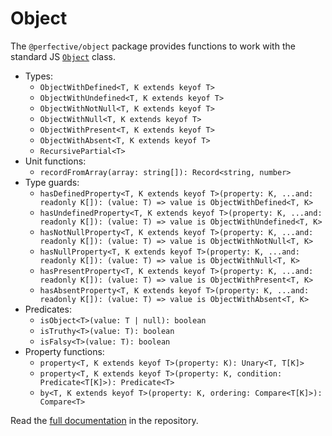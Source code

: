 # Object

The `@perfective/object` package provides functions to work with the standard JS
[`Object`](https://developer.mozilla.org/en-US/docs/Web/JavaScript/Reference/Global_Objects/Object) class.

* Types:
    * `ObjectWithDefined<T, K extends keyof T>`
    * `ObjectWithUndefined<T, K extends keyof T>`
    * `ObjectWithNotNull<T, K extends keyof T>`
    * `ObjectWithNull<T, K extends keyof T>`
    * `ObjectWithPresent<T, K extends keyof T>`
    * `ObjectWithAbsent<T, K extends keyof T>`
    * `RecursivePartial<T>`
* Unit functions:
    * `recordFromArray(array: string[]): Record<string, number>`
* Type guards:
    * `hasDefinedProperty<T, K extends keyof T>(property: K, ...and: readonly K[]): (value: T) => value is ObjectWithDefined<T, K>`
    * `hasUndefinedProperty<T, K extends keyof T>(property: K, ...and: readonly K[]): (value: T) => value is ObjectWithUndefined<T, K>`
    * `hasNotNullProperty<T, K extends keyof T>(property: K, ...and: readonly K[]): (value: T) => value is ObjectWithNotNull<T, K>`
    * `hasNullProperty<T, K extends keyof T>(property: K, ...and: readonly K[]): (value: T) => value is ObjectWithNull<T, K>`
    * `hasPresentProperty<T, K extends keyof T>(property: K, ...and: readonly K[]): (value: T) => value is ObjectWithPresent<T, K>`
    * `hasAbsentProperty<T, K extends keyof T>(property: K, ...and: readonly K[]): (value: T) => value is ObjectWithAbsent<T, K>`
* Predicates:
    * `isObject<T>(value: T | null): boolean`
    * `isTruthy<T>(value: T): boolean`
    * `isFalsy<T>(value: T): boolean`
* Property functions:
    * `property<T, K extends keyof T>(property: K): Unary<T, T[K]>`
    * `property<T, K extends keyof T>(property: K, condition: Predicate<T[K]>): Predicate<T>`
    * `by<T, K extends keyof T>(property: K, ordering: Compare<T[K]>): Compare<T>`

Read the [full documentation](https://github.com/perfective/js/blob/master/packages/object/README.adoc) 
in the repository.
